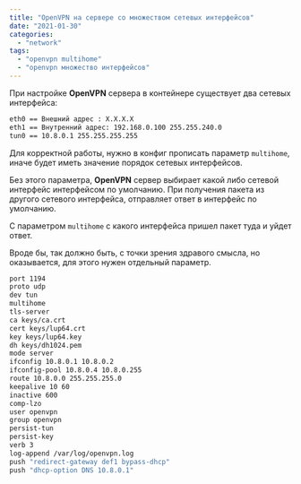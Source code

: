 ```yaml
---
title: "OpenVPN на сервере со множеством сетевых интерфейсов"
date: "2021-01-30"
categories:
  - "network"
tags:
  - "openvpn multihome"
  - "openvpn множество интерфейсов"
---
```

<!--more-->
При настройке **OpenVPN** сервера в контейнере существует два сетевых интерфейса:

```bash
eth0 == Внешний адрес : X.X.X.X
eth1 == Внутренний адрес: 192.168.0.100 255.255.240.0
tun0 == 10.8.0.1 255.255.255.255

```

Для корректной работы, нужно в конфиг прописать параметр `multihome`, иначе будет иметь значение порядок сетевых интерфейсов.

Без этого параметра, **OpenVPN** сервер выбирает какой либо сетевой интерфейс интерфейсом по умолчанию.
При получения пакета из другого сетевого интерфейса, отправляет ответ в интерфейс по умолчанию.

С параметром `multihome` с какого интерфейса пришел пакет туда и уйдет ответ.

Вроде бы, так должно быть, с точки зрения здравого смысла, но оказывается, для этого нужен отдельный параметр.

```bash
port 1194
proto udp
dev tun
multihome
tls-server
ca keys/ca.crt
cert keys/lup64.crt
key keys/lup64.key
dh keys/dh1024.pem
mode server
ifconfig 10.8.0.1 10.8.0.2
ifconfig-pool 10.8.0.4 10.8.0.255
route 10.8.0.0 255.255.255.0
keepalive 10 60
inactive 600
comp-lzo
user openvpn
group openvpn
persist-tun
persist-key
verb 3
log-append /var/log/openvpn.log
push "redirect-gateway def1 bypass-dhcp"
push "dhcp-option DNS 10.8.0.1"
```
